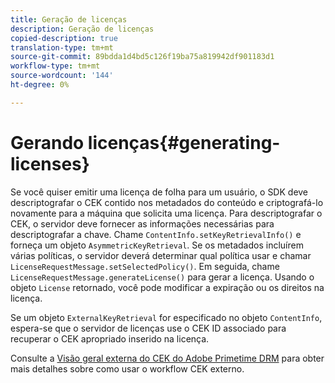 ```yaml
---
title: Geração de licenças
description: Geração de licenças
copied-description: true
translation-type: tm+mt
source-git-commit: 89bdda1d4bd5c126f19ba75a819942df901183d1
workflow-type: tm+mt
source-wordcount: '144'
ht-degree: 0%

---
```



# Gerando licenças{#generating-licenses}

Se você quiser emitir uma licença de folha para um usuário, o SDK deve descriptografar o CEK contido nos metadados do conteúdo e criptografá-lo novamente para a máquina que solicita uma licença. Para descriptografar o CEK, o servidor deve fornecer as informações necessárias para descriptografar a chave. Chame `ContentInfo.setKeyRetrievalInfo()` e forneça um objeto `AsymmetricKeyRetrieval`. Se os metadados incluírem várias políticas, o servidor deverá determinar qual política usar e chamar `LicenseRequestMessage.setSelectedPolicy()`. Em seguida, chame `LicenseRequestMessage.generateLicense()` para gerar a licença. Usando o objeto `License` retornado, você pode modificar a expiração ou os direitos na licença.

Se um objeto `ExternalKeyRetrieval` for especificado no objeto `ContentInfo`, espera-se que o servidor de licenças use o CEK ID associado para recuperar o CEK apropriado inserido na licença.

Consulte a [Visão geral externa do CEK do Adobe Primetime DRM](../../../aaxs-drm-xkey-mgmt/aaxs-drm-using-external-cek-overview.md) para obter mais detalhes sobre como usar o workflow CEK externo.
